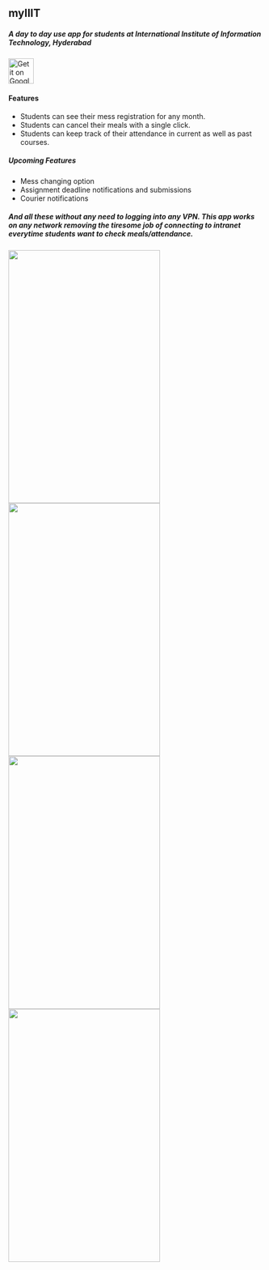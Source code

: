 ## myIIIT

##### A day to day use app for students at International Institute of Information Technology, Hyderabad

<a href='https://play.google.com/store/apps/details?id=com.trivedi.neel.myiiit&pcampaignid=MKT-Other-global-all-co-prtnr-py-PartBadge-Mar2515-1'><img alt='Get it on Google Play' src='https://play.google.com/intl/en_us/badges/images/generic/en_badge_web_generic.png' height = "50" widht = "100"/></a>

#### Features
- Students can see their mess registration for any month.
- Students can cancel their meals with a single click.
- Students can keep track of their attendance in current as well as past courses.

##### Upcoming Features
- Mess changing option
- Assignment deadline notifications and submissions
- Courier notifications

##### And all these without any need to logging into any VPN. This app works on any network removing the tiresome job of connecting to intranet everytime students want to check meals/attendance.

<img src="ScreenShots/home.png" height="500" width="300"> 
<img src="ScreenShots/meals.png" height="500" width="300"> 
<img src="ScreenShots/cancel.png" height="500" width="300"> 
<img src="ScreenShots/attendance.png" height="500" width="300"> 
